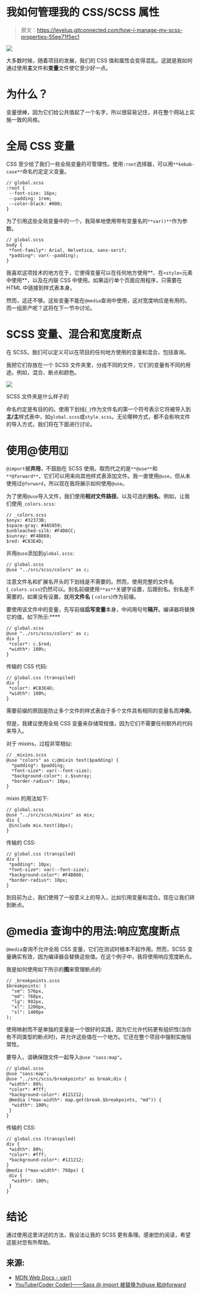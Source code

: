 # 我如何管理我的 CSS/SCSS 属性

> 原文：<https://levelup.gitconnected.com/how-i-manage-my-scss-properties-55ee71f5ec1>

![](img/748ad2afe4315815e268e0bd0910e18b.png)

大多数时候，随着项目的发展，我们的 CSS 值和属性会变得混乱。这就是我如何通过使用**主**文件和**变量**文件使它至少好一点。

# 为什么？

变量很棒，因为它们给公共值起了一个名字，所以很容易记住，并在整个网站上实施一致的风格。

# 全局 CSS 变量

CSS 至少给了我们一些全局变量的可管理性。使用`:root`选择器，可以用`**kebab-case**`命名约定定义变量。

```
// global.scss
:root {
 --font-size: 16px;
 --padding: 1rem;
 --color-black: #000;
}
```

为了引用这些全局变量中的一个，我简单地使用带有变量名的`**var()**`作为参数。

```
// global.scss
body {
 *font-family*: Arial, Helvetica, sans-serif;
 *padding*: var(--padding);
}
```

我喜欢这项技术的地方在于，它使得变量可以在任何地方使用**、在`<style>`元素中使用**，以及在内联 CSS 中使用。如果运行单个页面应用程序，只需要在 HTML 中链接到样式表本身。

然而，这还不够。这些变量不能在`@media`查询中使用，这对宽度响应是有用的。而一组房产呢？这将在下一节中讨论。

# SCSS 变量、混合和宽度断点

在 SCSS，我们可以定义可以在项目的任何地方使用的变量和混合，包括查询。

我把它们存放在一个 SCSS 文件夹里，分成不同的文件，它们的变量有不同的用途。例如，混合、断点和颜色。

![](img/d42961036ccbea4480597a8a4d03821c.png)

SCSS 文件夹是什么样子的

命名约定是有目的的。使用下划线(`_`)作为文件名的第一个符号表示它将被导入到**主/主**样式表中，如`global.scss`或`style.scss`。无论哪种方式，都不会影响文件的导入方式，我们将在下面进行讨论。

# 使用@使用🇺

`@import`被**弃用**，不鼓励在 SCSS 使用。取而代之的是`**@use**`和`**@forward**`，它们可以用来向其他样式表添加文件。我一直使用`@use`，但从未使用过`@forward`，所以现在我将展示如何使用`@use`。

为了使用`@use`导入文件，我们使用**相对文件路径**，以及可选的**别名**。例如，让我们使用`_colors.scss`:

```
// _colors.scss
$onyx: #32373B;
$space-gray: #4A5859;
$unbleached-silk: #F4D6CC;
$sunray: #F4B860;
$red: #C83E4D;
```

并用`@use`添加到`global.scss`:

```
// global.scss
@use "../src/scss/colors" as c;
```

注意文件名和扩展名开头的下划线是不需要的。然而，使用完整的文件名(`_colors.scss`)仍然可以。别名前缀使用`**as**`关键字设置，后跟别名。别名是不需要的，如果没有设置，就用**文件名** ( `colors`)作为前缀。

要使用该文件中的变量，先写前缀**后写变量**本身，中间用句号**隔开**。编译器将替换它的值，如下所示:****

```
// global.scss
@use "../src/scss/colors" as c;
div {
 *color*: c.$red;
 *width*: 100%;
}
```

传输的 CSS 代码:

```
// global.css (transpiled)
div {
 *color*: #C83E4D;
 *width*: 100%;
}
```

需要前缀的原因是防止多个文件的样式表由于多个文件具有相同的变量名而**冲突**。

但是，我建议使用全局 CSS 变量来存储常规值，因为它们不需要任何额外的代码来导入。

对于 mixins，过程非常相似:

```
// _mixins.scss
@use "colors" as c;@mixin test($padding) {
  *padding*: $padding;
  *font-size*: var(--font-size);
  *background-color*: c.$sunray;
  *border-radius*: 10px;
}
```

mixin 的用法如下:

```
// global.scss
@use "../src/scss/mixins" as mix;
div {
 @include mix.test(10px);
}
```

传输的 CSS:

```
// global.css (transpiled)
div {
 *padding*: 10px;
 *font-size*: var(--font-size);
 *background-color*: #F4B860;
 *border-radius*: 10px;
}
```

到目前为止，我们使用了一般意义上的导入，比如引用变量和混合。现在让我们转到断点。

# @media 查询中的用法:响应宽度断点

`@media`查询不允许全局 CSS 变量，它们在测试时根本不起作用。然而，SCSS 变量确实有效，因为编译器会替换这些值。在这个例子中，我将使用响应宽度断点。

我是如何使用如下所示的**图**来管理断点的:

```
// _breakpoints.scss
$breakpoints: (
  "sm": 576px, 
  "md": 768px, 
  "lg": 992px, 
  "xl": 1200px, 
  "sl": 1400px
);
```

使用映射而不是单独的变量是一个很好的实践，因为它允许代码更有组织性(当你有不同类型的断点时)，并允许这些值在一个地方。它还在整个项目中强制实施恒常性。

要导入，请确保随文件一起导入`@use "sass:map"`。

```
// global.scss
@use "sass:map";
@use "../src/scss/breakpoints" as break;div {
 *width*: 80%;
 *color*: #fff;
 *background-color*: #121212;
 @media (*max-width*: map.get(break.$breakpoints, "md")) {
  *width*: 100%;
 }
}
```

传输的 CSS:

```
// global.css (transpiled)
div {
 *width*: 80%;
 *color*: #fff;
 *background-color*: #121212;
}
@media (*max-width*: 768px) {
 div {
  *width*: 100%;
 }
}
```

# 结论

通过使用这里详述的方法，我设法让我的 SCSS 更有条理。感谢您的阅读，希望这能对您有所帮助。

## 来源:

*   [MDN Web Docs - var()](https://developer.mozilla.org/en-US/docs/Web/CSS/var())
*   [YouTube(Coder Coder)——Sass @ import 被替换为@use 和@forward](https://www.youtube.com/watch?v=dOnYNEXv9BM)